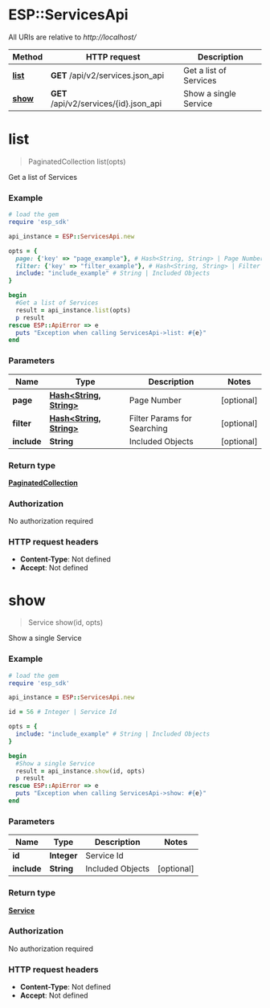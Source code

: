 # ESP::ServicesApi

All URIs are relative to *http://localhost/*

Method | HTTP request | Description
------------- | ------------- | -------------
[**list**](ServicesApi.md#list) | **GET** /api/v2/services.json_api | Get a list of Services
[**show**](ServicesApi.md#show) | **GET** /api/v2/services/{id}.json_api | Show a single Service


# **list**
> PaginatedCollection list(opts)

Get a list of Services

### Example
```ruby
# load the gem
require 'esp_sdk'

api_instance = ESP::ServicesApi.new

opts = { 
  page: {'key' => "page_example"}, # Hash<String, String> | Page Number
  filter: {'key' => "filter_example"}, # Hash<String, String> | Filter Params for Searching
  include: "include_example" # String | Included Objects
}

begin
  #Get a list of Services
  result = api_instance.list(opts)
  p result
rescue ESP::ApiError => e
  puts "Exception when calling ServicesApi->list: #{e}"
end
```

### Parameters

Name | Type | Description  | Notes
------------- | ------------- | ------------- | -------------
 **page** | [**Hash&lt;String, String&gt;**](String.md)| Page Number | [optional] 
 **filter** | [**Hash&lt;String, String&gt;**](String.md)| Filter Params for Searching | [optional] 
 **include** | **String**| Included Objects | [optional] 

### Return type

[**PaginatedCollection**](PaginatedCollection.md)

### Authorization

No authorization required

### HTTP request headers

 - **Content-Type**: Not defined
 - **Accept**: Not defined



# **show**
> Service show(id, opts)

Show a single Service

### Example
```ruby
# load the gem
require 'esp_sdk'

api_instance = ESP::ServicesApi.new

id = 56 # Integer | Service Id

opts = { 
  include: "include_example" # String | Included Objects
}

begin
  #Show a single Service
  result = api_instance.show(id, opts)
  p result
rescue ESP::ApiError => e
  puts "Exception when calling ServicesApi->show: #{e}"
end
```

### Parameters

Name | Type | Description  | Notes
------------- | ------------- | ------------- | -------------
 **id** | **Integer**| Service Id | 
 **include** | **String**| Included Objects | [optional] 

### Return type

[**Service**](Service.md)

### Authorization

No authorization required

### HTTP request headers

 - **Content-Type**: Not defined
 - **Accept**: Not defined



